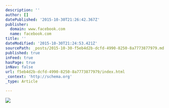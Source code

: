 ```yaml
---
description: ''
author: []
datePublished: '2015-10-30T21:26:42.367Z'
publisher:
  domain: www.facebook.com
  name: facebook.com
title: ''
dateModified: '2015-10-30T21:24:53.421Z'
sourcePath: _posts/2015-10-30-f5eb4d2b-dcfd-4990-8250-8a7773877979.md
published: true
inFeed: true
hasPage: true
inNav: false
url: f5eb4d2b-dcfd-4990-8250-8a7773877979/index.html
_context: 'http://schema.org'
_type: Article

---
```

![](https://scontent-ord1-1.xx.fbcdn.net/hphotos-xfa1/v/t1.0-9/11071073_1581838622091064_7578073264585392550_n.jpg?oh=5bc66db8eb397c82475d9cb32885ec99&oe=56C2C212)